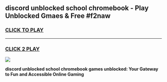 
## discord unblocked school chromebook - Play Unblocked Gmaes & Free #f2naw
<h3>
<a href="https://news.freeplayer.one?title=discord_unblocked_school_chromebook&ref=24F">CLICK TO PLAY</a></h3>
<hr>

<h3>
<a href="https://news.freeplayer.one?title=discord_unblocked_school_chromebook&ref=24F">CLICK 2 PLAY</a>
  
</h3>

<a href="https://news.freeplayer.one?title=discord_unblocked_school_chromebook&ref=24F/"><img src="https://clearcache.store/games.png"></a>


**discord unblocked school chromebook games unblocked: Your Gateway to Fun and Accessible Online Gaming**
